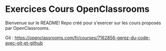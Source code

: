 # Exercices Cours OpenClassrooms

Bienvenue sur le README!
Repo créé pour s'exercer sur les cours proposés par OpenClassrooms.

Git : https://openclassrooms.com/fr/courses/7162856-gerez-du-code-avec-git-et-github
